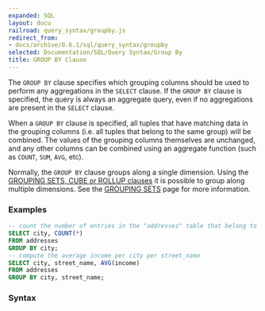 ```yaml
---
expanded: SQL
layout: docu
railroad: query_syntax/groupby.js
redirect_from:
- docs/archive/0.6.1/sql/query_syntax/groupby
selected: Documentation/SQL/Query Syntax/Group By
title: GROUP BY Clause
---
```


The `GROUP BY` clause specifies which grouping columns should be used to perform any aggregations in the `SELECT` clause. If the `GROUP BY` clause is specified, the query is always an aggregate query, even if no aggregations are present in the `SELECT` clause.

When a `GROUP BY` clause is specified, all tuples that have matching data in the grouping columns (i.e. all tuples that belong to the same group) will be combined. The values of the grouping columns themselves are unchanged, and any other columns can be combined using an aggregate function (such as `COUNT`, `SUM`, `AVG`, etc).

Normally, the `GROUP BY` clause groups along a single dimension. Using the [GROUPING SETS, CUBE or ROLLUP clauses](../../sql/query_syntax/grouping_sets) it is possible to group along multiple dimensions. See the [GROUPING SETS](../../sql/query_syntax/grouping_sets) page for more information.

### Examples

```sql
-- count the number of entries in the "addresses" table that belong to each different city
SELECT city, COUNT(*)
FROM addresses
GROUP BY city;
-- compute the average income per city per street_name
SELECT city, street_name, AVG(income)
FROM addresses
GROUP BY city, street_name;
```

### Syntax
<div id="rrdiagram"></div>